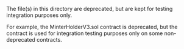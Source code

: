 The file(s) in this directory are deprecated, but are kept for testing integration purposes only.

For example, the MinterHolderV3.sol contract is deprecated, but the contract is used for integration testing purposes only on some non-deprecated contracts.
